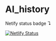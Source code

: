 # AI_history

Netify status badge ↴
                        
[![Netlify Status](https://api.netlify.com/api/v1/badges/ede65ebb-04b7-4829-a426-f6fa4d1deb90/deploy-status)](https://app.netlify.com/sites/coreactor-747-sts/deploys)
